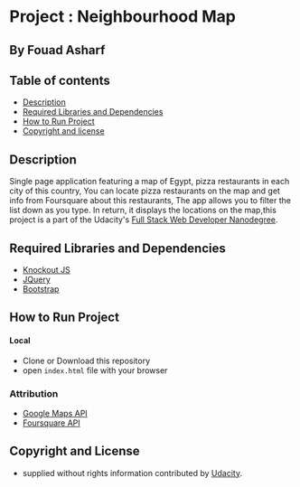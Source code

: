 # Project : Neighbourhood Map
## By  Fouad Asharf

## Table of contents
- [Description](#description)
- [Required Libraries and Dependencies](#required-libraries-and-dependencies)
- [How to Run Project](#how-to-run-project)
- [Copyright and license](#copyright-and-license)

## Description
Single page application featuring a map of Egypt, pizza restaurants in each city of this country, You can locate pizza restaurants on the map and get info from Foursquare about this restaurants, The app allows you to filter the list down as you type. In return, it displays the locations on the map,this project is a part of the Udacity's [Full Stack Web Developer
Nanodegree](https://www.udacity.com/course/full-stack-web-developer-nanodegree--nd004).


## Required Libraries and Dependencies
* [Knockout JS](http://knockoutjs.com/)
* [JQuery](https://jquery.com/)
* [Bootstrap](https://getbootstrap.com/docs/3.3/)


## How to Run Project

#### Local
* Clone or Download this repository
* open `index.html` file with your browser

### Attribution
* [Google Maps API](https://developers.google.com/maps/)
* [Foursquare API](https://developer.foursquare.com/)


## Copyright and License
- supplied without rights information contributed by [Udacity](http://www.udacity.com).
